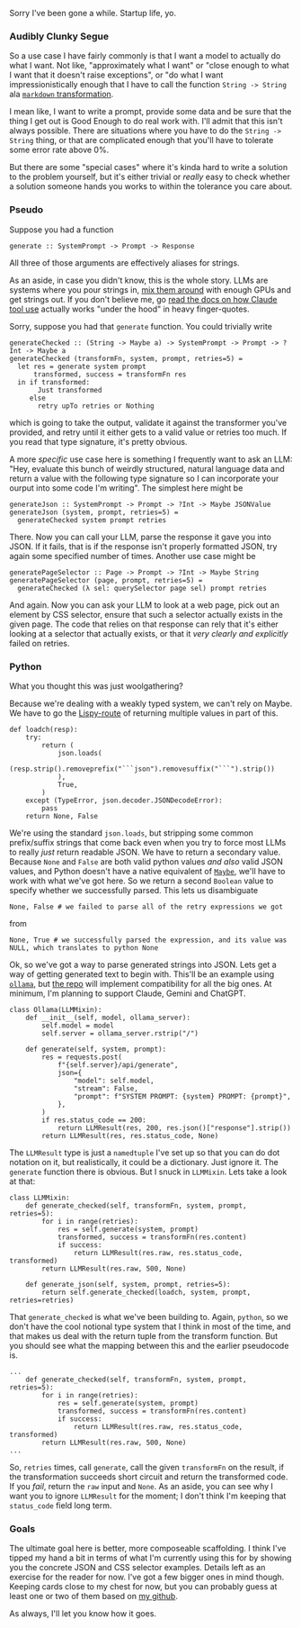 Sorry I've been gone a while. Startup life, yo.

### Audibly Clunky Segue

So a use case I have fairly commonly is that I want a model to actually do what I want. Not like, "approximately what I want" or "close enough to what I want that it doesn't raise exceptions", or "do what I want impressionistically enough that I have to call the function `String -> String` ala [`markdown` transformation](https://stackoverflow.blog/2008/06/25/three-markdown-gotcha/).

I mean like, I want to write a prompt, provide some data and be sure that the thing I get out is Good Enough to do real work with. I'll admit that this isn't always possible. There are situations where you have to do the `String -> String` thing, or that are complicated enough that you'll have to tolerate some error rate above 0%.

But there are some "special cases" where it's kinda hard to write a solution to the problem yourself, but it's either trivial or _really_ easy to check whether a solution someone hands you works to within the tolerance you care about.

### Pseudo

Suppose you had a function

```
generate :: SystemPrompt -> Prompt -> Response
```

All three of those arguments are effectively aliases for strings. 

As an aside, in case you didn't know, this is the whole story. LLMs are systems where you pour strings in, [mix them around](https://xkcd.com/1838/) with enough GPUs and get strings out. If you don't believe me, go [read the docs on how Claude tool use](https://docs.anthropic.com/en/docs/build-with-claude/tool-use#tool-use-system-prompt) actually works "under the hood" in heavy finger-quotes.

Sorry, suppose you had that `generate` function. You could trivially write

```
generateChecked :: (String -> Maybe a) -> SystemPrompt -> Prompt -> ?Int -> Maybe a
generateChecked (transformFn, system, prompt, retries=5) = 
  let res = generate system prompt
      transformed, success = transformFn res
  in if transformed:
       Just transformed
	 else
	   retry upTo retries or Nothing
```

which is going to take the output, validate it against the transformer you've provided, and retry until it either gets to a valid value or retries too much. If you read that type signature, it's pretty obvious.


A more _specific_ use case here is something I frequently want to ask an LLM: "Hey, evaluate this bunch of weirdly structured, natural language data and return a value with the following type signature so I can incorporate your ourput into some code I'm writing". The simplest here might be

```
generateJson :: SystemPrompt -> Prompt -> ?Int -> Maybe JSONValue
generateJson (system, prompt, retries=5) = 
  generateChecked system prompt retries
```

There. Now you can call your LLM, parse the response it gave you into JSON. If it fails, that is if the response isn't properly formatted JSON, try again some specified number of times. Another use case might be

```
generatePageSelector :: Page -> Prompt -> ?Int -> Maybe String
generatePageSelector (page, prompt, retries=5) =
  generateChecked (λ sel: querySelector page sel) prompt retries
```
And again. Now you can ask your LLM to look at a web page, pick out an element by CSS selector, ensure that such a selector actually exists in the given page. The code that relies on that response can rely that it's either looking at a selector that actually exists, or that it _very clearly and explicitly_ failed on retries.

### Python

What you thought this was just woolgathering?

Because we're dealing with a weakly typed system, we can't rely on Maybe. We have to go the [Lispy-route](https://lispcookbook.github.io/cl-cookbook/functions.html) of returning multiple values in part of this.

```
def loadch(resp):
    try:
        return (
            json.loads(
                (resp.strip().removeprefix("```json").removesuffix("```").strip())
            ),
            True,
        )
    except (TypeError, json.decoder.JSONDecodeError):
        pass
    return None, False
```

We're using the standard `json.loads`, but stripping some common prefix/suffix strings that come back even when you try to force most LLMs to really _just_ return readable JSON. We have to return a secondary value. Because `None` and `False` are both valid python values _and also_ valid JSON values, and Python doesn't have a native equivalent of [`Maybe`](https://wiki.haskell.org/Maybe), we'll have to work with what we've got here. So we return a second `Boolean` value to specify whether we successfully parsed. This lets us disambiguate 

```
None, False # we failed to parse all of the retry expressions we got
```

from 

```
None, True # we successfully parsed the expression, and its value was NULL, which translates to python None
```

Ok, so we've got a way to parse generated strings into JSON. Lets get a way of getting generated text to begin with. This'll be an example using [`ollama`](https://ollama.com/), but [the repo](https://github.com/inaimathi/trivialai) will implement compatibility for all the big ones. At minimum, I'm planning to support Claude, Gemini and ChatGPT.

```
class Ollama(LLMMixin):
    def __init__(self, model, ollama_server):
        self.model = model
        self.server = ollama_server.rstrip("/")

    def generate(self, system, prompt):
        res = requests.post(
            f"{self.server}/api/generate",
            json={
                "model": self.model,
                "stream": False,
                "prompt": f"SYSTEM PROMPT: {system} PROMPT: {prompt}",
            },
        )
        if res.status_code == 200:
            return LLMResult(res, 200, res.json()["response"].strip())
        return LLMResult(res, res.status_code, None)
```

The `LLMResult` type is just a `namedtuple` I've set up so that you can do dot notation on it, but realistically, it could be a dictionary. Just ignore it. The `generate` function there is obvious. But I snuck in `LLMMixin`. Lets take a look at that:

```
class LLMMixin:
    def generate_checked(self, transformFn, system, prompt, retries=5):
        for i in range(retries):
            res = self.generate(system, prompt)
            transformed, success = transformFn(res.content)
            if success:
                return LLMResult(res.raw, res.status_code, transformed)
        return LLMResult(res.raw, 500, None)

    def generate_json(self, system, prompt, retries=5):
        return self.generate_checked(loadch, system, prompt, retries=retries)
```

That `generate_checked` is what we've been building to. Again, `python`, so we don't have the cool notional type system that I think in most of the time, and that makes us deal with the return tuple from the transform function. But you should see what the mapping between this and the earlier pseudocode is.


```
...
    def generate_checked(self, transformFn, system, prompt, retries=5):
        for i in range(retries):
            res = self.generate(system, prompt)
            transformed, success = transformFn(res.content)
            if success:
                return LLMResult(res.raw, res.status_code, transformed)
        return LLMResult(res.raw, 500, None)
...
```
So, `retries` times, call `generate`, call the given `transformFn` on the result, if the transformation succeeds short circuit and return the transformed code. If you _fail_, return the `raw` input and `None`. As an aside, you can see why I want you to ignore `LLMResult` for the moment; I don't think I'm keeping that `status_code` field long term.

### Goals

The ultimate goal here is better, more composeable scaffolding. I think I've tipped my hand a bit in terms of what I'm currently using this for by showing you the concrete JSON and CSS selector examples. Details left as an exercise for the reader for now. I've got a few bigger ones in mind though. Keeping cards close to my chest for now, but you can probably guess at least one or two of them based on [my github](https://github.com/inaimathi/).

As always, I'll let you know how it goes.
